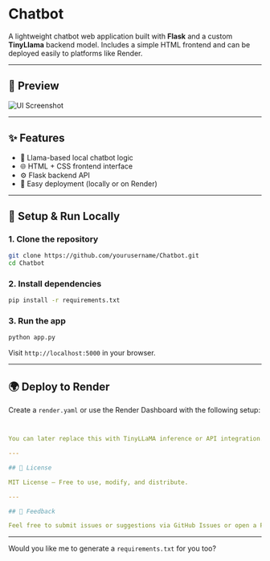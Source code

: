 #  Chatbot

A lightweight chatbot web application built with **Flask** and a custom **TinyLlama** backend model. Includes a simple HTML frontend and can be deployed easily to platforms like Render.

---

## 📸 Preview

<img src="https://via.placeholder.com/600x300?text=TinyLLaMA+Chat+UI" alt="UI Screenshot" />

---

## ✨ Features

- 🧠 Llama-based local chatbot logic
- 🌐 HTML + CSS frontend interface
- ⚙️ Flask backend API
- 🚀 Easy deployment (locally or on Render)

---

## 🔧 Setup & Run Locally

### 1. Clone the repository

```bash
git clone https://github.com/yourusername/Chatbot.git
cd Chatbot
```

### 2. Install dependencies

```bash
pip install -r requirements.txt
```

### 3. Run the app

```bash
python app.py
```

Visit `http://localhost:5000` in your browser.

---

## 🌍 Deploy to Render

Create a `render.yaml` or use the Render Dashboard with the following setup:

```yaml


You can later replace this with TinyLLaMA inference or API integration.

---

## 📄 License

MIT License — Free to use, modify, and distribute.

---

## 💬 Feedback

Feel free to submit issues or suggestions via GitHub Issues or open a PR!

```

---

Would you like me to generate a `requirements.txt` for you too?

